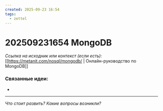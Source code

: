 ```yaml
---
created: 2025-09-23 16:54
tags:
  - zettel
---
```

# 202509231654 MongoDB

*Ссылка на исходник или контекст (если есть):* [[https://metanit.com/nosql/mongodb/ | Онлайн-руководство по MongoDB]]



### Связанные идеи:
* 

---

*Что стоит развить? Какие вопросы возникли?*